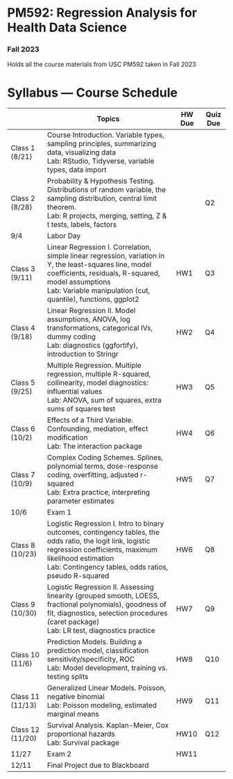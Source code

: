 # PM592: Regression Analysis for Health Data Science

### Fall 2023

Holds all the course materials from USC PM592 taken in Fall 2023

# Syllabus — Course Schedule

|  | Topics | HW Due | Quiz Due |
| --- | --- | --- | --- |
| Class 1 (8/21) | Course Introduction. Variable types, sampling principles, summarizing data, visualizing data<br />Lab: RStudio, Tidyverse, variable types, data import |  |  |
| Class 2 (8/28) | Probability & Hypothesis Testing. Distributions of random variable, the sampling distribution, central limit theorem.<br />Lab: R projects, merging, setting, Z & t tests, labels, factors |  | Q2 |
| 9/4 | Labor Day |  |  |
| Class 3 (9/11) | Linear Regression I. Correlation, simple linear regression, variation in Y, the least-squares line, model coefficients, residuals, R-squared, model assumptions<br />Lab: Variable manipulation (cut, quantile), functions, ggplot2 | HW1 | Q3 |
| Class 4 (9/18) | Linear Regression II. Model assumptions, ANOVA, log transformations, categorical IVs, dummy coding<br />Lab: diagnostics (ggfortify), introduction to Stringr | HW2 | Q4 |
| Class 5 (9/25) | Multiple Regression. Multiple regression, multiple R-squared, collinearity, model diagnostics: influential values<br />Lab: ANOVA, sum of squares, extra sums of squares test | HW3 | Q5 |
| Class 6 (10/2) | Effects of a Third Variable. Confounding, mediation, effect modification<br />Lab: The interaction package | HW4 | Q6 |
| Class 7 (10/9) | Complex Coding Schemes. Splines, polynomial terms, dose-response coding, overfitting, adjusted r-squared<br />Lab: Extra practice, interpreting parameter estimates | HW5 | Q7 |
| 10/6 | Exam 1 |  |  |
| Class 8 (10/23) | Logistic Regression I. Intro to binary outcomes, contingency tables, the odds ratio, the logit link, logistic regression coefficients, maximum likelihood estimation<br />Lab: Contingency tables, odds ratios, pseudo R-squared | HW6 | Q8 |
| Class 9 (10/30) | Logistic Regression II. Assessing linearity (grouped smooth, LOESS, fractional polynomials), goodness of fit, diagnostics, selection procedures (caret package)<br />Lab: LR test, diagnostics practice | HW7 | Q9 |
| Class 10 (11/6) | Prediction Models. Building a prediction model, classification sensitivity/specificity, ROC<br />Lab: Model development, training vs. testing splits | HW8 | Q10 |
| Class 11 (11/13) | Generalized Linear Models. Poisson, negative binomial<br />Lab: Poisson modeling, estimated marginal means | HW9 | Q11 |
| Class 12 (11/20) | Survival Analysis. Kaplan-Meier, Cox proportional hazards<br />Lab: Survival package | HW10 | Q12 |
| 11/27 | Exam 2 | HW11 |  |
| 12/11 | Final Project due to Blackboard |  |  |